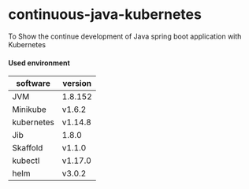 # continuous-java-kubernetes
To Show the continue development of Java spring boot application with Kubernetes 
#### Used environment

| software| version|
|---|---|
| JVM | 1.8.152 |
| Minikube | v1.6.2 |
|kubernetes |v1.14.8
| Jib | 1.8.0 |
| Skaffold | v1.1.0 |
| kubectl | v1.17.0 |
| helm | v3.0.2 |
